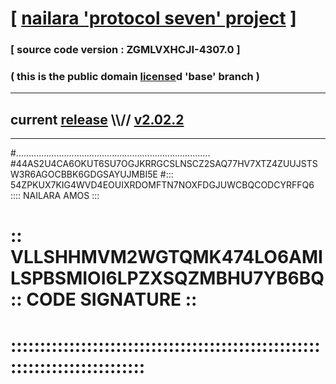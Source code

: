 
# [ [nailara 'protocol seven' project](http://nailara.network/) ]

### [ source code version : ZGMLVXHCJI-4307.0 ]

### ( this is the public domain [license](../license)d 'base' branch )
---
## current [release](https://github.com/nailara-technologies/protocol-7/releases) \\\\// [v2.02.2](https://github.com/nailara-technologies/protocol-7/releases/tag/v2.02.2)
---

#.............................................................................
#44AS2U4CA6OKUT6SU7OGJKRRGCSLNSCZ2SAQ77HV7XTZ4ZUUJSTSW3R6AGOCBBK6GDGSAYUJMBI5E
#::: 54ZPKUX7KIG4WVD4EOUIXRDOMFTN7NOXFDGJUWCBQCODCYRFFQ6 :::: NAILARA AMOS :::
# :: VLLSHHMVM2WGTQMK474LO6AMILSPBSMIOI6LPZXSQZMBHU7YB6BQ :: CODE SIGNATURE ::
# ::::::::::::::::::::::::::::::::::::::::::::::::::::::::::::::::::::::::::::
